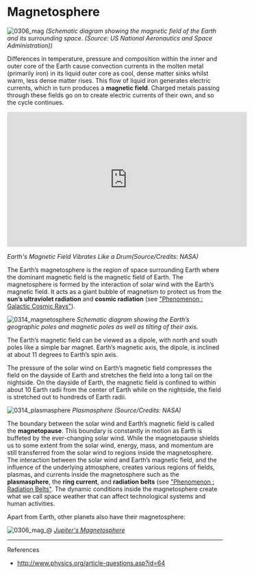 # Magnetosphere

![0306_mag](./static/magnetosphere_en.png)
*(Schematic diagram showing the magnetic field of the Earth and its surrounding space. (Source: US National Aeronautics and Space Administration))*

Differences in temperature, pressure and composition within the inner and outer core of the Earth cause convection currents in the molten metal (primarily iron) in its liquid outer core as cool, dense matter sinks whilst warm, less dense matter rises.  This flow of liquid iron generates electric currents, which in turn produces a **magnetic field**.  Charged metals passing through these fields go on to create electric currents of their own, and so the cycle continues. 

<iframe width="560" height="315" src="https://www.youtube.com/embed/iVSD9x598jw" frameborder="0" allow="accelerometer; autoplay; encrypted-media; gyroscope; picture-in-picture" allowfullscreen></iframe>

*Earth's Magnetic Field Vibrates Like a Drum(Source/Credits: NASA)*

The Earth’s magnetosphere is the region of space surrounding Earth where the dominant magnetic field is the magnetic field of Earth. The magnetosphere is formed by the interaction of solar wind with the Earth’s magnetic field.  It acts as a giant bubble of magnetism to protect us from the **sun’s ultraviolet radiation** and **cosmic radiation** (see ["Phenomenon : Galactic Cosmic Rays"](/#/en/section/phenomena/galactic-cosmic-rays)).

![0314_magnetosphere](./static/earth_mag_en.png)
*Schematic diagram showing the Earth’s geographic poles and magnetic poles as well as tilting of their axis.*

The Earth’s magnetic field can be viewed as a dipole, with north and south poles like a simple bar magnet. Earth’s magnetic axis, the dipole, is inclined at about 11 degrees to Earth’s spin axis.

The pressure of the solar wind on Earth’s magnetic field compresses the field on the dayside of Earth and stretches the field into a long tail on the nightside. On the dayside of Earth, the magnetic field is confined to within about 10 Earth radii from the center of Earth while on the nightside, the field is stretched out to hundreds of Earth radii.

![0314_plasmasphere](./static/0314_plasmasphere.jpg)
*Plasmasphere (Source/Credits: NASA)*

The boundary between the solar wind and Earth’s magnetic field is called the **magnetopause**. This boundary is constantly in motion as Earth is buffeted by the ever-changing solar wind. While the magnetopause shields us to some extent from the solar wind, energy, mass, and momentum are still transferred from the solar wind to regions inside the magnetosphere. The interaction between the solar wind and Earth’s magnetic field, and the influence of the underlying atmosphere, creates various regions of fields, plasmas, and currents inside the magnetosphere such as the **plasmasphere**, the **ring current**, and **radiation belts** (see ["Phenomenon : Radiation Belts"](/#/en/section/phenomena/radiation-belt). The dynamic conditions inside the magnetosphere create what we call space weather that can affect technological systems and human activities.

Apart from Earth, other planets also have their magnetosphere:

![0306_mag_@](./static/0306_mag_@.jpg)
*[Jupiter's Magnetosphere](http://planetaryexploration-net.planetpatriot.net/jupiter/io/jupiter%27s_magnetosphere.html)*

---

References

- http://www.physics.org/article-questions.asp?id=64
